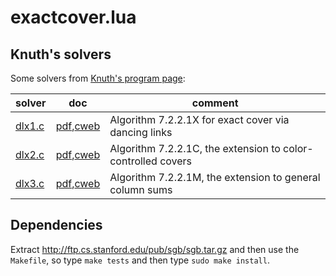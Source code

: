 # exactcover.lua

## Knuth's solvers

Some solvers from [Knuth's program page](https://cs.stanford.edu/~knuth/programs.html):

|solver|doc|comment|
|---|---|---|
|[dlx1.c](https://github.com/massimo-nocentini/exactcover.lua/blob/master/knuth/src/dlx1/dlx1.c)|[pdf](https://github.com/massimo-nocentini/exactcover.lua/blob/master/knuth/src/dlx1/dlx1.pdf),[cweb](https://cs.stanford.edu/~knuth/programs/dlx1.w)|Algorithm 7.2.2.1X for exact cover via dancing links|
|[dlx2.c](https://github.com/massimo-nocentini/exactcover.lua/blob/master/knuth/src/dlx2/dlx2.c)|[pdf](https://github.com/massimo-nocentini/exactcover.lua/blob/master/knuth/src/dlx2/dlx2.pdf),[cweb](https://cs.stanford.edu/~knuth/programs/dlx2.w)|Algorithm 7.2.2.1C, the extension to color-controlled covers|
|[dlx3.c](https://github.com/massimo-nocentini/exactcover.lua/blob/master/knuth/src/dlx3/dlx3.c)|[pdf](https://github.com/massimo-nocentini/exactcover.lua/blob/master/knuth/src/dlx3/dlx3.pdf),[cweb](https://cs.stanford.edu/~knuth/programs/dlx3.w)|Algorithm 7.2.2.1M, the extension to general column sums |


## Dependencies

Extract http://ftp.cs.stanford.edu/pub/sgb/sgb.tar.gz and then use the `Makefile`, so type `make tests` and then type `sudo make install`.
